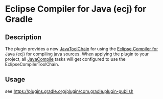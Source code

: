 # Eclipse Compiler for Java (ecj) for Gradle

## Description
The plugin provides a new [JavaToolChain](https://docs.gradle.org/current/javadoc/org/gradle/jvm/toolchain/JavaToolChain.html) for using the [Eclipse Compiler for Java (ecj)](https://help.eclipse.org/neon/topic/org.eclipse.jdt.doc.user/tasks/task-using_batch_compiler.htm?cp=1_3_8_0) for compiling java sources.
When applying the plugin to your project, all [JavaCompile](https://docs.gradle.org/current/javadoc/org/gradle/api/tasks/compile/JavaCompile.html) tasks will get configured to use the EclipseCompilerToolChain.

## Usage

see https://plugins.gradle.org/plugin/com.gradle.plugin-publish
